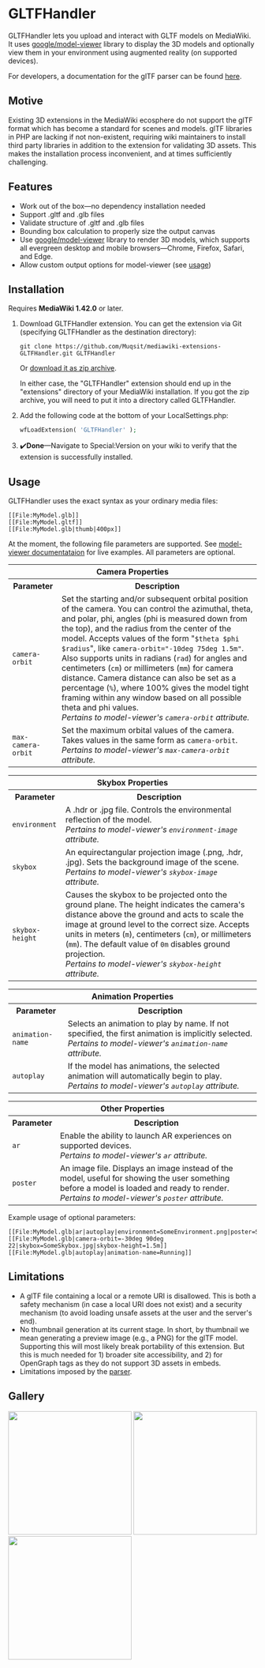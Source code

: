 # GLTFHandler
GLTFHandler lets you upload and interact with GLTF models on MediaWiki. It uses [google/model-viewer](https://github.com/google/model-viewer) library to
display the 3D models and optionally view them in your environment using augmented reality (on supported devices).

For developers, a documentation for the glTF parser can be found [here](src/Parser/README.md).

## Motive
Existing 3D extensions in the MediaWiki ecosphere do not support the glTF format which has become a standard for
scenes and models. glTF libraries in PHP are lacking if not non-existent, requiring wiki maintainers to install third
party libraries in addition to the extension for validating 3D assets. This makes the installation process inconvenient,
and at times sufficiently challenging.

## Features
- Work out of the box—no dependency installation needed
- Support .gltf and .glb files
- Validate structure of .gltf and .glb files
- Bounding box calculation to properly size the output canvas
- Use [google/model-viewer](https://github.com/google/model-viewer) library to render 3D models, which supports all evergreen desktop and mobile browsers—Chrome, Firefox, Safari, and Edge.
- Allow custom output options for model-viewer (see [usage](#Usage))

## Installation
Requires **MediaWiki 1.42.0** or later.
1. Download GLTFHandler extension. You can get the extension via Git (specifying GLTFHandler as the destination directory):
   ```
   git clone https://github.com/Muqsit/mediawiki-extensions-GLTFHandler.git GLTFHandler
   ```
   Or [download it as zip archive](https://github.com/Muqsit/mediawiki-extensions-GLTFHandler/archive/master.zip).

   In either case, the "GLTFHandler" extension should end up in the "extensions" directory of your MediaWiki installation.
   If you got the zip archive, you will need to put it into a directory called GLTFHandler.
2. Add the following code at the bottom of your LocalSettings.php:
   ```php
   wfLoadExtension( 'GLTFHandler' );
   ```
3. ✔️**Done**—Navigate to Special:Version on your wiki to verify that the extension is successfully installed.

## Usage
GLTFHandler uses the exact syntax as your ordinary media files:
```
[[File:MyModel.glb]]
[[File:MyModel.gltf]]
[[File:MyModel.glb|thumb|400px]]
```
At the moment, the following file parameters are supported. See [model-viewer documentataion](https://modelviewer.dev/docs/index.html) for live examples. All parameters are optional.

<table>
    <tr>
        <th colspan="2">Camera Properties</th>
    </tr>
    <tr>
        <th>Parameter</th>
        <th>Description</th>
    </tr>
    <tr>
        <td><code>camera-orbit</code></td>
        <td>
            Set the starting and/or subsequent orbital position of the camera. You can control the azimuthal, theta, and polar, phi, angles (phi is measured down from the top), and the radius from the center of the model. Accepts values of the form "<code>$theta $phi $radius</code>", like <code>camera-orbit="-10deg 75deg 1.5m"</code>. Also supports units in radians (<code>rad</code>) for angles and centimeters (<code>cm</code>) or millimeters (<code>mm</code>) for camera distance. Camera distance can also be set as a percentage (<code>%</code>), where 100% gives the model tight framing within any window based on all possible theta and phi values.<br/>
            <i>Pertains to model-viewer's <code>camera-orbit</code> attribute.</i>
        </td>
    </tr>
    <tr>
        <td><code>max-camera-orbit</code></td>
        <td>
            Set the maximum orbital values of the camera. Takes values in the same form as <code>camera-orbit</code>.<br/>
            <i>Pertains to model-viewer's <code>max-camera-orbit</code> attribute.</i>
        </td>
    </tr>
</table>

<table>
    <tr>
        <th colspan="2">Skybox Properties</th>
    </tr>
    <tr>
        <th>Parameter</th>
        <th>Description</th>
    </tr>
    <tr>
        <td><code>environment</code></td>
        <td>
            A .hdr or .jpg file. Controls the environmental reflection of the model.<br/>
            <i>Pertains to model-viewer's <code>environment-image</code> attribute.</i>
        </td>
    </tr>
    <tr>
        <td><code>skybox</code></td>
        <td>
            An equirectangular projection image (.png, .hdr, .jpg). Sets the background image of the scene.<br/>
            <i>Pertains to model-viewer's <code>skybox-image</code> attribute.</i>
        </td>
    </tr>
    <tr>
        <td><code>skybox-height</code></td>
        <td>
            Causes the skybox to be projected onto the ground plane. The height indicates the camera's distance above the ground and acts to scale the image at ground level to the correct size. Accepts units in meters (<code>m</code>), centimeters (<code>cm</code>), or millimeters (<code>mm</code>). The default value of <code>0m</code> disables ground projection.<br/>
            <i>Pertains to model-viewer's <code>skybox-height</code> attribute.</i>
        </td>
    </tr>
</table>

<table>
    <tr>
        <th colspan="2">Animation Properties</th>
    </tr>
    <tr>
        <th>Parameter</th>
        <th>Description</th>
    </tr>
    <tr>
        <td><code>animation-name</code></td>
        <td>
            Selects an animation to play by name. If not specified, the first animation is implicitly selected.<br/>
            <i>Pertains to model-viewer's <code>animation-name</code> attribute.</i>
        </td>
    </tr>
    <tr>
        <td><code>autoplay</code></td>
        <td>
            If the model has animations, the selected animation will automatically begin to play.<br/>
            <i>Pertains to model-viewer's <code>autoplay</code> attribute.</i>
        </td>
    </tr>
</table>

<table>
    <tr>
        <th colspan="2">Other Properties</th>
    </tr>
    <tr>
        <th>Parameter</th>
        <th>Description</th>
    </tr>
    <tr>
        <td><code>ar</code></td>
        <td>
            Enable the ability to launch AR experiences on supported devices.<br/>
            <i>Pertains to model-viewer's <code>ar</code> attribute.</i>
        </td>
    </tr>
    <tr>
        <td><code>poster</code></td>
        <td>
            An image file. Displays an image instead of the model, useful for showing the user something before a model is loaded and ready to render.<br/>
            <i>Pertains to model-viewer's <code>poster</code> attribute.</i>
        </td>
    </tr>
</table>

Example usage of optional parameters:
```
[[File:MyModel.glb|ar|autoplay|environment=SomeEnvironment.png|poster=SomePoster.png]]
[[File:MyModel.glb|camera-orbit=-30deg 90deg 22|skybox=SomeSkybox.jpg|skybox-height=1.5m]]
[[File:MyModel.glb|autoplay|animation-name=Running]]
```

## Limitations
- A glTF file containing a local or a remote URI is disallowed.
  This is both a safety mechanism (in case a local URI does not exist) and a security mechanism (to avoid loading unsafe
  assets at the user and the server's end).
- No thumbnail generation at its current stage.
  In short, by thumbnail we mean generating a preview image (e.g., a PNG) for the glTF model. Supporting this will most
  likely break portability of this extension. But this is much needed for 1) broader site accessibility, and 2) for
  OpenGraph tags as they do not support 3D assets in embeds.
- Limitations imposed by the [parser](src/Parser/README.md#Limitations).

## Gallery
<p float="left">
   <img src="https://github.com/user-attachments/assets/fcb849c2-d892-41cc-98aa-2fcb8af32877" width="250px"/>
   <img src="https://github.com/user-attachments/assets/3235b111-cf74-433c-b5fd-d13177bcb9c5" width="250px"/>
   <img src="https://github.com/user-attachments/assets/7f9b2dcf-63bd-4279-bf03-1e227a58cd3c" width="250px"/>
</p>
